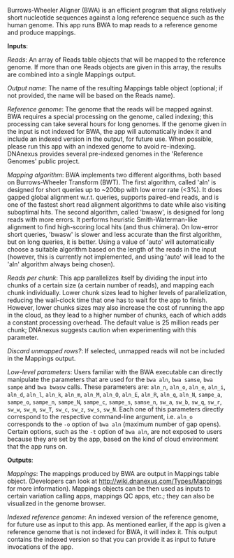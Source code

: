 Burrows-Wheeler Aligner (BWA) is an efficient program that aligns relatively short nucleotide sequences against a long reference sequence such as the human genome. This app runs BWA to map reads to a reference genome and produce mappings.

**Inputs**:

*Reads*: An array of Reads table objects that will be mapped to the reference genome. If more than one Reads objects are given in this array, the results are combined into a single Mappings output.

*Output name*: The name of the resulting Mappings table object (optional; if not provided, the name will be based on the Reads name).

*Reference genome*: The genome that the reads will be mapped against. BWA requires a special processing on the genome, called indexing; this processing can take several hours for long genomes. If the genome given in the input is not indexed for BWA, the app will automatically index it and include an indexed version in the output, for future use. When possible, please run this app with an indexed genome to avoid re-indexing. DNAnexus provides several pre-indexed genomes in the 'Reference Genomes' public project.

*Mapping algorithm*: BWA implements two different algorithms, both based on Burrows-Wheeler Transform (BWT). The first algorithm, called 'aln' is designed for short queries up to ~200bp with low error rate (<3%). It does gapped global alignment w.r.t. queries, supports paired-end reads, and is one of the fastest short read alignment algorithms to date while also visiting suboptimal hits. The second algorithm, called 'bwasw', is designed for long reads with more errors. It performs heuristic Smith-Waterman-like alignment to find high-scoring local hits (and thus chimera). On low-error short queries, 'bwasw' is slower and less accurate than the first algorithm, but on long queries, it is better. Using a value of 'auto' will automatically choose a suitable algorithm based on the length of the reads in the input (however, this is currently not implemented, and using 'auto' will lead to the 'aln' algorithm always being chosen).

*Reads per chunk*: This app parallelizes itself by dividing the input into chunks of a certain size (a certain number of reads), and mapping each chunk individually. Lower chunk sizes lead to higher levels of parallelization, reducing the wall-clock time that one has to wait for the app to finish. However, lower chunks sizes may also increase the cost of running the app in the cloud, as they lead to a higher number of chunks, each of which adds a constant processing overhead. The default value is 25 million reads per chunk; DNAnexus suggests caution when experimenting with this parameter.

*Discard unmapped rows?*: If selected, unmapped reads will not be included in the Mappings output.

*Low-level parameters*: Users familiar with the BWA executable can directly manipulate the parameters that are used for the `bwa aln`, `bwa samse`, `bwa sampe` and `bwa bwasw` calls. These parameters are: `aln_n`, `aln_o`, `aln_e`, `aln_i`, `aln_d`, `aln_l`, `aln_k`, `aln_m`, `aln_M`, `aln_O`, `aln_E`, `aln_R`, `aln_q`, `aln_N`, `sampe_a`, `sampe_o`, `sampe_n`, `sampe_N`, `sampe_c`, `sampe_s`, `samse_n`, `sw_a`, `sw_b`, `sw_q`, `sw_r`, `sw_w`, `sw_m`, `sw_T`, `sw_c`, `sw_z`, `sw_s`, `sw_N`. Each one of this parameters directly correspond to the respective command-line argument, i.e. `aln_o` corresponds to the `-o` option of `bwa aln` (maximum number of gap opens). Certain options, such as the `-t` option of `bwa aln`, are not exposed to users because they are set by the app, based on the kind of cloud environment that the app runs on.

**Outputs**:

*Mappings*: The mappings produced by BWA are output in Mappings table object. (Developers can look at http://wiki.dnanexus.com/Types/Mappings for more information). Mappings objects can be then used as inputs to certain variation calling apps, mappings QC apps, etc.; they can also be visualized in the genome browser.

*Indexed reference genome*: An indexed version of the reference genome, for future use as input to this app. As mentioned earlier, if the app is given a reference genome that is not indexed for BWA, it will index it. This output contains the indexed version so that you can provide it as input to future invocations of the app.
